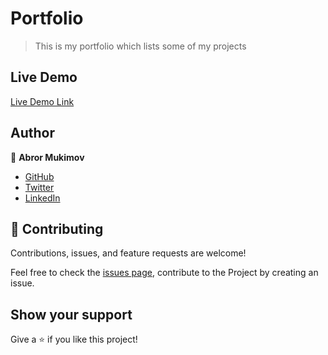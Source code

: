 #  Portfolio

> This is my portfolio which lists some of my projects

[](https://img.shields.io/badge/Microverse-blueviolet)

## Live Demo

[Live Demo Link](https://relaxed-noether-872c40.netlify.app)

## Author

👤 **Abror Mukimov**

- [GitHub](https://github.com/abrormukimov)
- [Twitter](https://twitter.com/abrormukimov)
- [LinkedIn](https://www.linkedin.com/in/abror-mukimov/)

## 🤝 Contributing

Contributions, issues, and feature requests are welcome!

Feel free to check the [issues page](), contribute to the Project by creating an issue.

## Show your support

Give a ⭐️ if you like this project!
